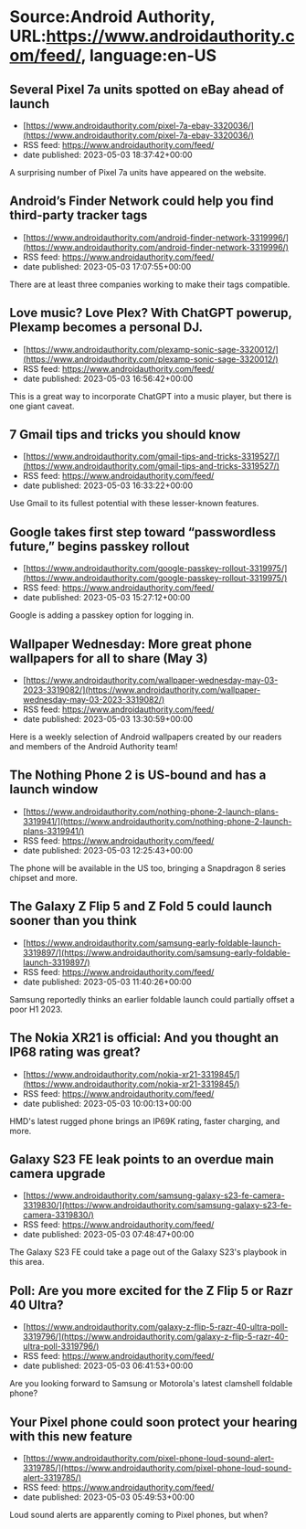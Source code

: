 # Source:Android Authority, URL:https://www.androidauthority.com/feed/, language:en-US

## Several Pixel 7a units spotted on eBay ahead of launch
 - [https://www.androidauthority.com/pixel-7a-ebay-3320036/](https://www.androidauthority.com/pixel-7a-ebay-3320036/)
 - RSS feed: https://www.androidauthority.com/feed/
 - date published: 2023-05-03 18:37:42+00:00

A surprising number of Pixel 7a units have appeared on the website.

## Android’s Finder Network could help you find third-party tracker tags
 - [https://www.androidauthority.com/android-finder-network-3319996/](https://www.androidauthority.com/android-finder-network-3319996/)
 - RSS feed: https://www.androidauthority.com/feed/
 - date published: 2023-05-03 17:07:55+00:00

There are at least three companies working to make their tags compatible.

## Love music? Love Plex? With ChatGPT powerup, Plexamp becomes a personal DJ.
 - [https://www.androidauthority.com/plexamp-sonic-sage-3320012/](https://www.androidauthority.com/plexamp-sonic-sage-3320012/)
 - RSS feed: https://www.androidauthority.com/feed/
 - date published: 2023-05-03 16:56:42+00:00

This is a great way to incorporate ChatGPT into a music player, but there is one giant caveat.

## 7 Gmail tips and tricks you should know
 - [https://www.androidauthority.com/gmail-tips-and-tricks-3319527/](https://www.androidauthority.com/gmail-tips-and-tricks-3319527/)
 - RSS feed: https://www.androidauthority.com/feed/
 - date published: 2023-05-03 16:33:22+00:00

Use Gmail to its fullest potential with these lesser-known features.

## Google takes first step toward “passwordless future,” begins passkey rollout
 - [https://www.androidauthority.com/google-passkey-rollout-3319975/](https://www.androidauthority.com/google-passkey-rollout-3319975/)
 - RSS feed: https://www.androidauthority.com/feed/
 - date published: 2023-05-03 15:27:12+00:00

Google is adding a passkey option for logging in.

## Wallpaper Wednesday: More great phone wallpapers for all to share (May 3)
 - [https://www.androidauthority.com/wallpaper-wednesday-may-03-2023-3319082/](https://www.androidauthority.com/wallpaper-wednesday-may-03-2023-3319082/)
 - RSS feed: https://www.androidauthority.com/feed/
 - date published: 2023-05-03 13:30:59+00:00

Here is a weekly selection of Android wallpapers created by our readers and members of the Android Authority team!

## The Nothing Phone 2 is US-bound and has a launch window
 - [https://www.androidauthority.com/nothing-phone-2-launch-plans-3319941/](https://www.androidauthority.com/nothing-phone-2-launch-plans-3319941/)
 - RSS feed: https://www.androidauthority.com/feed/
 - date published: 2023-05-03 12:25:43+00:00

The phone will be available in the US too, bringing a Snapdragon 8 series chipset and more.

## The Galaxy Z Flip 5 and Z Fold 5 could launch sooner than you think
 - [https://www.androidauthority.com/samsung-early-foldable-launch-3319897/](https://www.androidauthority.com/samsung-early-foldable-launch-3319897/)
 - RSS feed: https://www.androidauthority.com/feed/
 - date published: 2023-05-03 11:40:26+00:00

Samsung reportedly thinks an earlier foldable launch could partially offset a poor H1 2023.

## The Nokia XR21 is official: And you thought an IP68 rating was great?
 - [https://www.androidauthority.com/nokia-xr21-3319845/](https://www.androidauthority.com/nokia-xr21-3319845/)
 - RSS feed: https://www.androidauthority.com/feed/
 - date published: 2023-05-03 10:00:13+00:00

HMD's latest rugged phone brings an IP69K rating, faster charging, and more.

## Galaxy S23 FE leak points to an overdue main camera upgrade
 - [https://www.androidauthority.com/samsung-galaxy-s23-fe-camera-3319830/](https://www.androidauthority.com/samsung-galaxy-s23-fe-camera-3319830/)
 - RSS feed: https://www.androidauthority.com/feed/
 - date published: 2023-05-03 07:48:47+00:00

The Galaxy S23 FE could take a page out of the Galaxy S23's playbook in this area.

## Poll: Are you more excited for the Z Flip 5 or Razr 40 Ultra?
 - [https://www.androidauthority.com/galaxy-z-flip-5-razr-40-ultra-poll-3319796/](https://www.androidauthority.com/galaxy-z-flip-5-razr-40-ultra-poll-3319796/)
 - RSS feed: https://www.androidauthority.com/feed/
 - date published: 2023-05-03 06:41:53+00:00

Are you looking forward to Samsung or Motorola's latest clamshell foldable phone?

## Your Pixel phone could soon protect your hearing with this new feature
 - [https://www.androidauthority.com/pixel-phone-loud-sound-alert-3319785/](https://www.androidauthority.com/pixel-phone-loud-sound-alert-3319785/)
 - RSS feed: https://www.androidauthority.com/feed/
 - date published: 2023-05-03 05:49:53+00:00

Loud sound alerts are apparently coming to Pixel phones, but when?

